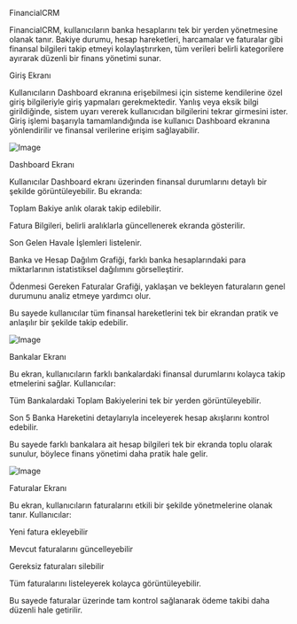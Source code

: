  FinancialCRM

FinancialCRM, kullanıcıların banka hesaplarını tek bir yerden yönetmesine olanak tanır. Bakiye durumu, hesap hareketleri, harcamalar ve faturalar gibi finansal bilgileri takip etmeyi kolaylaştırırken, tüm verileri belirli kategorilere ayırarak düzenli bir finans yönetimi sunar.

 Giriş Ekranı
 
Kullanıcıların Dashboard ekranına erişebilmesi için sisteme kendilerine özel giriş bilgileriyle giriş yapmaları gerekmektedir. Yanlış veya eksik bilgi girildiğinde, sistem uyarı vererek kullanıcıdan bilgilerini tekrar girmesini ister. Giriş işlemi başarıyla tamamlandığında ise kullanıcı Dashboard ekranına yönlendirilir ve finansal verilerine erişim sağlayabilir.

![Image](https://github.com/user-attachments/assets/dd3ec24e-af83-485f-8956-04306f2dd38a)

Dashboard Ekranı

Kullanıcılar Dashboard ekranı üzerinden finansal durumlarını detaylı bir şekilde görüntüleyebilir. Bu ekranda:

Toplam Bakiye anlık olarak takip edilebilir.

Fatura Bilgileri, belirli aralıklarla güncellenerek ekranda gösterilir.

Son Gelen Havale İşlemleri listelenir.

Banka ve Hesap Dağılım Grafiği, farklı banka hesaplarındaki para miktarlarının istatistiksel dağılımını görselleştirir.

Ödenmesi Gereken Faturalar Grafiği, yaklaşan ve bekleyen faturaların genel durumunu analiz etmeye yardımcı olur.

Bu sayede kullanıcılar tüm finansal hareketlerini tek bir ekrandan pratik ve anlaşılır bir şekilde takip edebilir.

![Image](https://github.com/user-attachments/assets/88fc83fd-e127-4d66-b286-19d138f532db)

Bankalar Ekranı

Bu ekran, kullanıcıların farklı bankalardaki finansal durumlarını kolayca takip etmelerini sağlar. Kullanıcılar:

Tüm Bankalardaki Toplam Bakiyelerini tek bir yerden görüntüleyebilir.

Son 5 Banka Hareketini detaylarıyla inceleyerek hesap akışlarını kontrol edebilir.

Bu sayede farklı bankalara ait hesap bilgileri tek bir ekranda toplu olarak sunulur, böylece finans yönetimi daha pratik hale gelir.

![Image](https://github.com/user-attachments/assets/0c8adf59-c644-47b0-a13c-72407bd7e59f)

Faturalar Ekranı

Bu ekran, kullanıcıların faturalarını etkili bir şekilde yönetmelerine olanak tanır. Kullanıcılar:

Yeni fatura ekleyebilir

Mevcut faturalarını güncelleyebilir

Gereksiz faturaları silebilir

Tüm faturalarını listeleyerek kolayca görüntüleyebilir.

Bu sayede faturalar üzerinde tam kontrol sağlanarak ödeme takibi daha düzenli hale getirilir.



